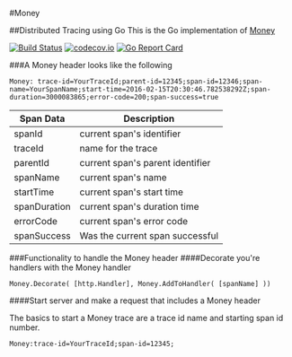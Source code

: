 #Money

##Distributed Tracing using Go
This is the Go implementation of [Money](https://github.com/Comcast/money)

[![Build Status](https://travis-ci.org/Comcast/golang-money.svg?branch=master)](https://travis-ci.org/Comcast/golang-money) 
[![codecov.io](http://codecov.io/github/Comcast/golang-money/coverage.svg?branch=master)](http://codecov.io/github/Comcast/golang-money?branch=master) 
[![Go Report Card](https://goreportcard.com/badge/github.com/Comcast/golang-money)](https://goreportcard.com/report/github.com/Comcast/golang-money) 


###A Money header looks like the following
```
Money: trace-id=YourTraceId;parent-id=12345;span-id=12346;span-name=YourSpanName;start-time=2016-02-15T20:30:46.782538292Z;span-duration=3000083865;error-code=200;span-success=true
```

|Span Data   |Description                     |
|------------|--------------------------------|
|spanId      |current span's identifier       |
|traceId     |name for the trace              |
|parentId    |current span's parent identifier|
|spanName    |current span's name             |
|startTime   |current span's start time       |
|spanDuration|current span's duration time    |
|errorCode   |current span's error code       |
|spanSuccess |Was the current span successful |

###Functionality to handle the Money header
####Decorate you're handlers with the Money handler
```
Money.Decorate( [http.Handler], Money.AddToHandler( [spanName] ))
```

####Start server and make a request that includes a Money header

The basics to start a Money trace are a trace id name and starting span id number.
```
Money:trace-id=YourTraceId;span-id=12345;
```